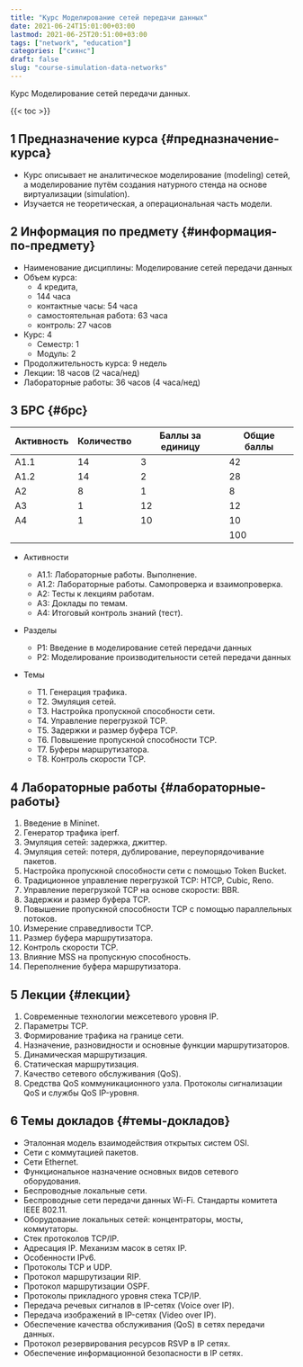 ```yaml
---
title: "Курс Моделирование сетей передачи данных"
date: 2021-06-24T15:01:00+03:00
lastmod: 2021-06-25T20:51:00+03:00
tags: ["network", "education"]
categories: ["сиянс"]
draft: false
slug: "course-simulation-data-networks"
---
```


Курс Моделирование сетей передачи данных.

<!--more-->

{{< toc >}}


## <span class="section-num">1</span> Предназначение курса {#предназначение-курса}

-   Курс описывает не аналитическое моделирование (modeling) сетей, а моделирование путём создания натурного стенда на основе виртуализации (simulation).
-   Изучается не теоретическая, а операциональная часть модели.


## <span class="section-num">2</span> Информация по предмету {#информация-по-предмету}

-   Наименование дисциплины: Моделирование сетей передачи данных
-   Объем курса:
    -   4 кредита,
    -   144 часа
    -   контактные часы: 54 часа
    -   самостоятельная работа: 63 часа
    -   контроль: 27 часов
-   Курс: 4
    -   Семестр: 1
    -   Модуль: 2
-   Продолжительность курса: 9 недель
-   Лекции: 18 часов (2 часа/нед)
-   Лабораторные работы: 36 часов (4 часа/нед)


## <span class="section-num">3</span> БРС {#брс}

| Активность | Количество | Баллы за единицу | Общие баллы |
|------------|------------|------------------|-------------|
| А1.1       | 14         | 3                | 42          |
| А1.2       | 14         | 2                | 28          |
| А2         | 8          | 1                | 8           |
| А3         | 1          | 12               | 12          |
| A4         | 1          | 10               | 10          |
|            |            |                  | 100         |

-   Активности
    -   А1.1: Лабораторные работы. Выполнение.
    -   А1.2: Лабораторные работы. Самопроверка и взаимопроверка.
    -   А2: Тесты к лекциям работам.
    -   А3: Доклады по темам.
    -   A4: Итоговый контроль знаний (тест).

-   Разделы
    -   Р1: Введение в моделирование сетей передачи данных
    -   Р2: Моделирование производительности сетей передачи данных

-   Темы
    -   T1. Генерация трафика.
    -   T2. Эмуляция сетей.
    -   T3. Настройка пропускной способности сети.
    -   T4. Управление перегрузкой TCP.
    -   T5. Задержки и размер буфера TCP.
    -   T6. Повышение пропускной способности TCP.
    -   T7. Буферы маршрутизатора.
    -   T8. Контроль скорости TCP.


## <span class="section-num">4</span> Лабораторные работы {#лабораторные-работы}

1.  Введение в Mininet.
2.  Генератор трафика iperf.
3.  Эмуляция сетей: задержка, джиттер.
4.  Эмуляция сетей: потеря, дублирование, переупорядочивание пакетов.
5.  Настройка пропускной способности сети с помощью Token Bucket.
6.  Традиционное управление перегрузкой TCP: HTCP, Cubic, Reno.
7.  Управление перегрузкой TCP на основе скорости: BBR.
8.  Задержки и размер буфера TCP.
9.  Повышение пропускной способности TCP с помощью параллельных потоков.
10. Измерение справедливости TCP.
11. Размер буфера маршрутизатора.
12. Контроль скорости TCP.
13. Влияние MSS на пропускную способность.
14. Переполнение буфера маршрутизатора.


## <span class="section-num">5</span> Лекции {#лекции}

1.  Современные технологии межсетевого уровня IP.
2.  Параметры TCP.
3.  Формирование трафика на границе сети.
4.  Назначение, разновидности и основные функции маршрутизаторов.
5.  Динамическая маршрутизация.
6.  Статическая маршрутизация.
7.  Качество сетевого обслуживания (QoS).
8.  Средства QoS коммуникационного узла. Протоколы сигнализации QoS и службы QoS IP-уровня.


## <span class="section-num">6</span> Темы докладов {#темы-докладов}

-   Эталонная модель взаимодействия открытых систем OSI.
-   Сети с коммутацией пакетов.
-   Сети Ethernet.
-   Функциональное назначение основных видов сетевого оборудования.
-   Беспроводные локальные сети.
-   Беспроводные сети передачи данных Wi-Fi. Стандарты комитета IEEE 802.11.
-   Оборудование локальных сетей: концентраторы, мосты, коммутаторы.
-   Стек протоколов TCP/IP.
-   Адресация IP. Механизм масок в сетях IP.
-   Особенности IPv6.
-   Протоколы TCP и UDP.
-   Протокол маршрутизации RIP.
-   Протокол маршрутизации OSPF.
-   Протоколы прикладного уровня стека TCP/IP.
-   Передача речевых сигналов в IP-сетях (Voice over IP).
-   Передача изображений в IP-сетях (Video over IP).
-   Обеспечение качества обслуживания (QoS) в сетях передачи данных.
-   Протокол резервирования ресурсов RSVP в IP сетях.
-   Обеспечение информационной безопасности в IP сетях.
